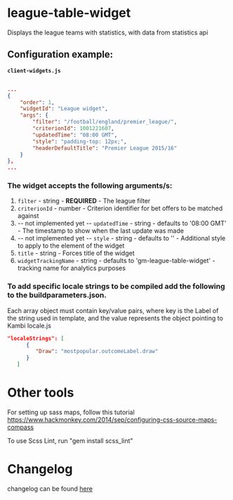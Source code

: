 # league-table-widget

Displays the league teams with statistics, with data from statistics api

## Configuration example:

__`client-widgets.js`__

```json

...
{
    "order": 1,
    "widgetId": "League widget",
    "args": {
        "filter": "/football/england/premier_league/",
        "criterionId": 1001221607,
        "updatedTime": "08:00 GMT",
        "style": "padding-top: 12px;",
        "headerDefaultTitle": "Premier League 2015/16"
    }
},
...

```

### The widget accepts the following arguments/s:
1. `filter` - string - __REQUIRED__ - The league filter
2. `criterionId` - number - Criterion identifier for bet offers to be matched against
3. -- not implemented yet -- `updatedTime` - string - defaults to '08:00 GMT' - The timestamp to show when the last update was made
4. -- not implemented yet -- `style` - string - defaults to '' - Additional style to apply to the <body> element of the widget
5. `title` - string - Forces title of the widget
6. `widgetTrackingName` - string - defaults to 'gm-league-table-widget' - tracking name for analytics purposes


### To add specific locale strings to be compiled add the following to the buildparameters.json.
Each array object must contain key/value pairs, where key is the Label of the string used in template, and the value
represents the object pointing to Kambi locale.js

```json
"localeStrings": [
      {
         "Draw": "mostpopular.outcomeLabel.draw"
      }
   ]
```

# Other tools

For setting up sass maps, follow this tutorial https://www.hackmonkey.com/2014/sep/configuring-css-source-maps-compass

To use Scss Lint, run "gem install scss_lint"

# Changelog

changelog can be found [here](CHANGELOG.md)
